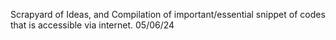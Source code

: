 Scrapyard of Ideas, and Compilation of important/essential snippet of codes that is accessible via internet. 05/06/24
